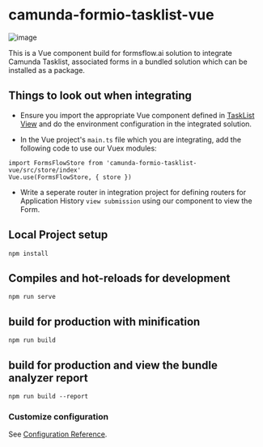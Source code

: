# camunda-formio-tasklist-vue

![image](https://user-images.githubusercontent.com/70306694/124284590-c3078b80-db6a-11eb-81c7-921cfbe46495.png)

This is a Vue component build for formsflow.ai solution to integrate
Camunda Tasklist, associated forms in a bundled solution which can
be installed as a package. 


## Things to look out when integrating


- Ensure you import the appropriate Vue component defined in [TaskList View](https://github.com/AOT-Technologies/forms-flow-ai-extensions/blob/master/camunda-formio-tasklist-vue/src/views/TaskList.vue) and do the environment configuration in the integrated solution.

- In the Vue project's `main.ts` file which you are integrating, add
the following code to use our Vuex modules:

```
import FormsFlowStore from 'camunda-formio-tasklist-vue/src/store/index'
Vue.use(FormsFlowStore, { store })
```

- Write a seperate router in integration project for defining routers for
Application History `view submission` using our component to view
the Form.


## Local Project setup
```
npm install
```

## Compiles and hot-reloads for development
```
npm run serve
```

## build for production with minification
```
npm run build
```

## build for production and view the bundle analyzer report
```
npm run build --report
```

### Customize configuration
See [Configuration Reference](https://cli.vuejs.org/config/).


